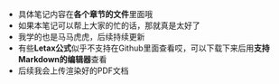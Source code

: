 * 具体笔记内容在**各个章节的文件**里面哦
 * 如果本笔记可以帮上大家的忙的话，那就真是太好了
 * 我学的也是马马虎虎，后续持续更新
 * 有些**Letax公式**似乎不支持在Github里面查看哎，可以下载下来后用**支持Markdown的编辑器**查看
 * 后续我会上传渲染好的PDF文档
